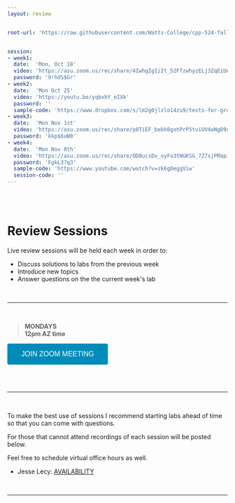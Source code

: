 ```yaml
---
layout: review


root-url: 'https://raw.githubusercontent.com/Watts-College/cpp-524-fall-2021/master/review-sessions/'


session: 
- week1:
  date:  'Mon, Oct 18'  
  video: 'https://asu.zoom.us/rec/share/4IwhgIgIiIt_52FfzwhyzELj3ZqEiUAsyr7y2Kqw4iPsX8dexaVFx-7DA6nfGL30.ICDRozhbAOF3q4VK'
  password: '9!hdS$Gr'
- week2:
  date:  'Mon Oct 25'  
  video: 'https://youtu.be/yqbxhY_eIXk'
  password: ''
  sample-code: 'https://www.dropbox.com/s/lm2g0jlzlo14zu9/tests-for-group-equivalence.pdf?dl=0' 
- week3:
  date:  'Mon Nov 1st'  
  video: 'https://asu.zoom.us/rec/share/p8TiEF_bebh0gotPrP5tviUV4aNgD9ac_ddVVSADN2CK0FYUjQxt1U6fsY0GcyrX.CbAFd590xYA3WQuc'
  password: 'kkp$6uW8'
- week4:
  date:  'Mon Nov 8th'  
  video: 'https://asu.zoom.us/rec/share/OD8ucsDv_oyFo3tNGKSG_7Z7sjPMapiiLlDxd3hkjizSCXkYSkNnj3rjM-TGHXts.3le89V_Edu36ZCoK'
  password: 'FgkL3?q3'
  sample-code: 'https://www.youtube.com/watch?v=zk6gOeggViw' 
  session-code: '' 
---
```





<br><br>

# Review Sessions 

Live review sessions will be held each week in order to: 

* Discuss solutions to labs from the previous week 
* Introduce new topics 
* Answer questions on the the current week's lab 


<br> 
<hr>
<br>


> **MONDAYS**    
> **12pm AZ time** 

<a href='https://asu.zoom.us/j/87540573400' target=""> <button class="zoom">JOIN ZOOM MEETING</button></a>

<br>



<!--  **Add to your calendar:** <a target="_blank" href=""><img border="0" src="https://www.google.com/calendar/images/ext/gc_button1_en.gif"></a>  -->




<br> 
<hr>
<br>


To make the best use of sessions I recommend starting labs ahead of time so that you can come with questions. 

For those that cannot attend recordings of each session will be posted below. 

Feel free to schedule virtual office hours as well.   

* Jesse Lecy: [AVAILABILITY](https://calendly.com/lecy/)


<br> 
<hr>
<br>
<br>





<style>
.zoom {
  background-color: #008CBA; 
  border: none;
  color: white;
  padding: 15px 32px;
  text-align: center;
  text-decoration: none;
  display: inline-block;
  font-size: 16px;
  border-radius: 4px;
}
</style>



